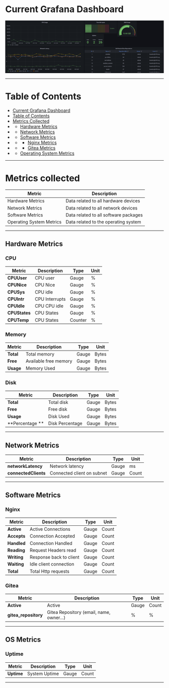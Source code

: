 # Current Grafana Dashboard
![grafana_dashboard](img/grafana_dashboard.png)

---
# Table of Contents
- [Current Grafana Dashboard](#current-grafana-dashboard)
- [Table of Contents](#table-of-contents)
- [Metrics Collected](#metrics-collected)
- - [Hardware Metrics](#hardware-metrics)
- - [Network Metrics](#network-metrics)
- - [Software Metrics](#software-metrics)
- - - [Nginx Metrics](#nginx-metrics)
- - - [Gitea Metrics](#gitea-metrics)
- - [Operating System Metrics](#os-metrics)

---
# Metrics collected
| Metric                   | Description                           |
|--------------------------|---------------------------------------|
| Hardware Metrics         | Data related to all hardware devices  |
| Network Metrics          | Data related to all network devices   |
| Software Metrics         | Data related to all software packages |
| Operating System Metrics | Data related to the operating system  |

---
## Hardware Metrics
### CPU
| **Metric**    | **Description** | **Type** | **Unit** |
|---------------|-----------------|----------|----------|
| **CPUUser**   | CPU user        | Gauge    | %        |
| **CPUNice**   | CPU Nice        | Gauge    | %        |
| **CPUSys**    | CPU idle        | Gauge    | %        |
| **CPUIntr**   | CPU Interrupts  | Gauge    | %        |
| **CPUIdle**   | CPU CPU idle    | Gauge    | %        |
| **CPUStates** | CPU States      | Gauge    | %        |
| **CPUTemp**   | CPU States      | Counter  | %        |

### Memory
| **Metric** | **Description**       | **Type** | **Unit** |
|------------|-----------------------|----------|----------|
| **Total**  | Total memory          | Gauge    | Bytes    |
| **Free**   | Available free memory | Gauge    | Bytes    |
| **Usage**  | Memory Used           | Gauge    | Bytes    |

### Disk
| **Metric**      | **Description** | **Type** | **Unit** |
|-----------------|-----------------|----------|----------|
| **Total**       | Total disk      | Gauge    | Bytes    |
| **Free**        | Free disk       | Gauge    | Bytes    |
| **Usage**       | Disk Used       | Gauge    | Bytes    |
| **Percentage ** | Disk Percentage | Gauge    | Bytes    |

---
## Network Metrics
| **Metric**           | **Description**            | **Type** | **Unit** |
|----------------------|----------------------------|----------|----------|
| **networkLatency**   | Network latency            | Gauge    | ms       |
| **connectedClients** | Connected client on subnet | Gauge    | Count    |

---
## Software Metrics
### Nginx
| **Metric** | **Description**         | **Type** | **Unit** |
|------------|-------------------------|----------|----------|
| **Active** | Active Connections      | Gauge    | Count    |
| **Accepts**| Connection Accepted     | Gauge    | Count    |
| **Handled**| Connection Handled      | Gauge    | Count    |
| **Reading**| Request Headers read    | Gauge    | Count    |
| **Writing**| Response back to client | Gauge    | Count    |
| **Waiting**| Idle client connection  | Gauge    | Count    |
| **Total**  | Total Http requests     | Gauge    | Count    |

### Gitea
| **Metric**           | **Description**                          | **Type** | **Unit** |
|----------------------|------------------------------------------|----------|----------|
| **Active**           | Active                                   | Gauge    | Count    |
| **gitea_repository** | Gitea Repository (email, name, owner...) | %        | %        |

---
## OS Metrics
### Uptime
| **Metric** | **Description** | **Type** | **Unit** |
|------------|-----------------|----------|----------|
| **Uptime** | System Uptime   | Gauge    | Count    |
---
